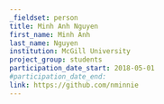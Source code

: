 ```yaml
---
_fieldset: person
title: Minh Anh Nguyen
first_name: Minh Anh
last_name: Nguyen
institution: McGill University
project_group: students
participation_date_start: 2018-05-01
#participation_date_end:
link: https://github.com/nminnie
---
```

